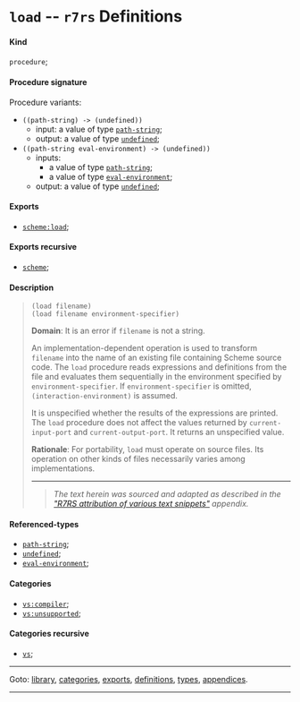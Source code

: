 

<a id='definition__r7rs__load'></a>

# `load` -- `r7rs` Definitions


<a id='definition__r7rs__load__kind'></a>

#### Kind

`procedure`;


<a id='definition__r7rs__load__procedure-signature'></a>

#### Procedure signature

Procedure variants:
 * `((path-string) -> (undefined))`
   * input: a value of type [`path-string`](../../r7rs/types/path-string.md#type__r7rs__path-string);
   * output: a value of type [`undefined`](../../r7rs/types/undefined.md#type__r7rs__undefined);
 * `((path-string eval-environment) -> (undefined))`
   * inputs:
     * a value of type [`path-string`](../../r7rs/types/path-string.md#type__r7rs__path-string);
     * a value of type [`eval-environment`](../../r7rs/types/eval-environment.md#type__r7rs__eval-environment);
   * output: a value of type [`undefined`](../../r7rs/types/undefined.md#type__r7rs__undefined);


<a id='definition__r7rs__load__exports'></a>

#### Exports

 * [`scheme:load`](../../r7rs/exports/scheme_3a_load.md#export__r7rs__scheme_3a_load);


<a id='definition__r7rs__load__exports-recursive'></a>

#### Exports recursive

 * [`scheme`](../../r7rs/exports/scheme.md#export__r7rs__scheme);


<a id='definition__r7rs__load__description'></a>

#### Description

> ````
> (load filename)
> (load filename environment-specifier)
> ````
> 
> 
> **Domain**:  It is an error if `filename` is not a string.
> 
> An implementation-dependent operation is used to transform
> `filename` into the name of an existing file
> containing Scheme source code.  The `load` procedure reads
> expressions and definitions from the file and evaluates them
> sequentially in the environment specified by `environment-specifier`.
> If `environment-specifier` is omitted, `(interaction-environment)`
> is assumed.
> 
> It is unspecified whether the results of the expressions
> are printed.  The `load` procedure does not affect the values
> returned by `current-input-port` and `current-output-port`.
> It returns an unspecified value.
> 
> 
> **Rationale**:  For portability, `load` must operate on source files.
> Its operation on other kinds of files necessarily varies among
> implementations.
> 
> 
> ----
> > *The text herein was sourced and adapted as described in the ["R7RS attribution of various text snippets"](../../r7rs/appendices/attribution.md#appendix__r7rs__attribution) appendix.*


<a id='definition__r7rs__load__referenced-types'></a>

#### Referenced-types

 * [`path-string`](../../r7rs/types/path-string.md#type__r7rs__path-string);
 * [`undefined`](../../r7rs/types/undefined.md#type__r7rs__undefined);
 * [`eval-environment`](../../r7rs/types/eval-environment.md#type__r7rs__eval-environment);


<a id='definition__r7rs__load__categories'></a>

#### Categories

 * [`vs:compiler`](../../r7rs/categories/vs_3a_compiler.md#category__r7rs__vs_3a_compiler);
 * [`vs:unsupported`](../../r7rs/categories/vs_3a_unsupported.md#category__r7rs__vs_3a_unsupported);


<a id='definition__r7rs__load__categories-recursive'></a>

#### Categories recursive

 * [`vs`](../../r7rs/categories/vs.md#category__r7rs__vs);

----

Goto: [library](../../r7rs/_index.md#library__r7rs), [categories](../../r7rs/categories/_index.md#toc__r7rs__categories), [exports](../../r7rs/exports/_index.md#toc__r7rs__exports), [definitions](../../r7rs/definitions/_index.md#toc__r7rs__definitions), [types](../../r7rs/types/_index.md#toc__r7rs__types), [appendices](../../r7rs/appendices/_index.md#toc__r7rs__appendices).

----

